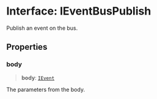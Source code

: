 # Interface: IEventBusPublish

Publish an event on the bus.

## Properties

### body

> **body**: [`IEvent`](IEvent.md)

The parameters from the body.

